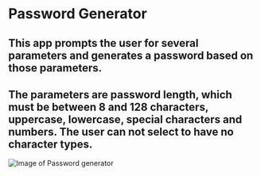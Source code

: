 # Password Generator 

##  This app prompts the user for several parameters and generates a password based on those parameters.   

## The parameters are password length, which must be between 8 and 128 characters, uppercase, lowercase, special characters and numbers.   The user can not select to have no character types.  

![Image of Password generator](https://password-generator.github.com/assets/images/appimg.png)

